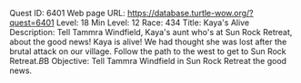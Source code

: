 Quest ID: 6401
Web page URL: https://database.turtle-wow.org/?quest=6401
Level: 18
Min Level: 12
Race: 434
Title: Kaya's Alive
Description: Tell Tammra Windfield, Kaya's aunt who's at Sun Rock Retreat, about the good news! Kaya is alive! We had thought she was lost after the brutal attack on our village. Follow the path to the west to get to Sun Rock Retreat.$B$B
Objective: Tell Tammra Windfield in Sun Rock Retreat the good news.
